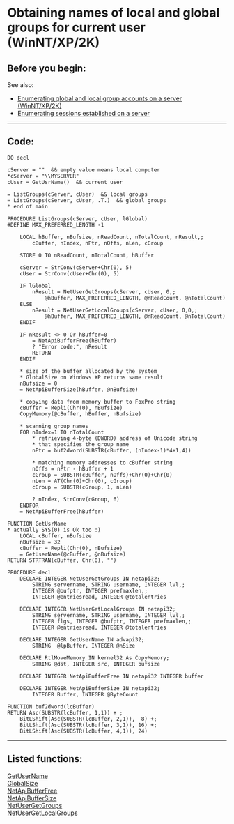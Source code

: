 
# Obtaining names of local and global groups for current user (WinNT/XP/2K)

## Before you begin:
See also:

* [Enumerating global and local group accounts on a server (WinNT/XP/2K)](sample_411.md)  
* [Enumerating sessions established on a server](sample_505.md)  

  
***  


## Code:
```foxpro  
DO decl

cServer = ""  && empty value means local computer
*cServer = "\\MYSERVER"
cUser = GetUsrName()  && current user

= ListGroups(cServer, cUser)  && local groups
= ListGroups(cServer, cUser, .T.)  && global groups
* end of main

PROCEDURE ListGroups(cServer, cUser, lGlobal)
#DEFINE MAX_PREFERRED_LENGTH -1

	LOCAL hBuffer, nBufsize, nReadCount, nTotalCount, nResult,;
		cBuffer, nIndex, nPtr, nOffs, nLen, cGroup

	STORE 0 TO nReadCount, nTotalCount, hBuffer

	cServer = StrConv(cServer+Chr(0), 5)
	cUser = StrConv(cUser+Chr(0), 5)

	IF lGlobal
		nResult = NetUserGetGroups(cServer, cUser, 0,;
			@hBuffer, MAX_PREFERRED_LENGTH, @nReadCount, @nTotalCount)
	ELSE
		nResult = NetUserGetLocalGroups(cServer, cUser, 0,0,;
			@hBuffer, MAX_PREFERRED_LENGTH, @nReadCount, @nTotalCount)
	ENDIF
	
	IF nResult <> 0 Or hBuffer=0
		= NetApiBufferFree(hBuffer)
		? "Error code:", nResult
		RETURN
	ENDIF

	* size of the buffer allocated by the system
	* GlobalSize on Windows XP returns same result
	nBufsize = 0
	= NetApiBufferSize(hBuffer, @nBufsize)

	* copying data from memory buffer to FoxPro string
	cBuffer = Repli(Chr(0), nBufsize)
	CopyMemory(@cBuffer, hBuffer, nBufsize)

	* scanning group names
	FOR nIndex=1 TO nTotalCount
		* retrieving 4-byte (DWORD) address of Unicode string
		* that specifies the group name
		nPtr = buf2dword(SUBSTR(cBuffer, (nIndex-1)*4+1,4))

		* matching memory addresses to cBuffer string
		nOffs = nPtr - hBuffer + 1
		cGroup = SUBSTR(cBuffer, nOffs)+Chr(0)+Chr(0)
		nLen = AT(Chr(0)+Chr(0), cGroup)
		cGroup = SUBSTR(cGroup, 1, nLen)

		? nIndex, StrConv(cGroup, 6)
	ENDFOR
	= NetApiBufferFree(hBuffer)

FUNCTION GetUsrName
* actually SYS(0) is Ok too :)
	LOCAL cBuffer, nBufsize
	nBufsize = 32
	cBuffer = Repli(Chr(0), nBufsize)
	= GetUserName(@cBuffer, @nBufsize)
RETURN STRTRAN(cBuffer, Chr(0), "")

PROCEDURE decl
	DECLARE INTEGER NetUserGetGroups IN netapi32;
		STRING servername, STRING username, INTEGER lvl,;
		INTEGER @bufptr, INTEGER prefmaxlen,;
		INTEGER @entriesread, INTEGER @totalentries

	DECLARE INTEGER NetUserGetLocalGroups IN netapi32;
		STRING servername, STRING username, INTEGER lvl,;
		INTEGER flgs, INTEGER @bufptr, INTEGER prefmaxlen,;
		INTEGER @entriesread, INTEGER @totalentries

	DECLARE INTEGER GetUserName IN advapi32;
		STRING  @lpBuffer, INTEGER @nSize

	DECLARE RtlMoveMemory IN kernel32 As CopyMemory;
		STRING @dst, INTEGER src, INTEGER bufsize

	DECLARE INTEGER NetApiBufferFree IN netapi32 INTEGER buffer

	DECLARE INTEGER NetApiBufferSize IN netapi32;
		INTEGER Buffer, INTEGER @ByteCount

FUNCTION buf2dword(lcBuffer)
RETURN Asc(SUBSTR(lcBuffer, 1,1)) + ;
	BitLShift(Asc(SUBSTR(lcBuffer, 2,1)),  8) +;
	BitLShift(Asc(SUBSTR(lcBuffer, 3,1)), 16) +;
	BitLShift(Asc(SUBSTR(lcBuffer, 4,1)), 24)  
```  
***  


## Listed functions:
[GetUserName](../libraries/advapi32/GetUserName.md)  
[GlobalSize](../libraries/kernel32/GlobalSize.md)  
[NetApiBufferFree](../libraries/netapi32/NetApiBufferFree.md)  
[NetApiBufferSize](../libraries/netapi32/NetApiBufferSize.md)  
[NetUserGetGroups](../libraries/netapi32/NetUserGetGroups.md)  
[NetUserGetLocalGroups](../libraries/netapi32/NetUserGetLocalGroups.md)  
